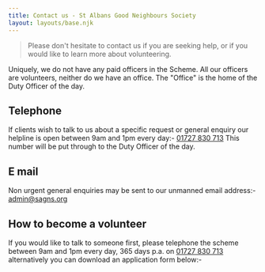 ```yaml
---
title: Contact us - St Albans Good Neighbours Society
layout: layouts/base.njk
---
```


> Please don't hesitate to contact us if you are seeking help, or if you would like to learn more about volunteering.


Uniquely, we do not have any paid officers in the Scheme.  All our officers are volunteers, neither do we have an office.  The "Office" is the home of the Duty Officer of the day.

## Telephone
If clients wish to talk to us about a specific request or general enquiry our helpline is open between 9am and 1pm every day:-
<a href="tel:+441727830713">01727 830 713</a>
This number will be put through to the Duty Officer of the day.


## E mail
Non urgent general enquiries may be sent to our unmanned email address:-
<a href="mailto:admin@sagns.org">admin@sagns.org</a>

## How to become a volunteer
If you would like to talk to someone first, please telephone the scheme between 9am and 1pm every day, 365 days p.a. on
<a href="tel:+441727830713">01727 830 713</a> alternatively you can download an application form below:-

